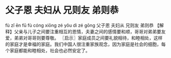 # 父子恩     夫妇从     兄则友     弟则恭

fù zǐ ēn 	fū fù cóng 	xiōng zé yǒu 	dì zé gōng
父子恩 	夫妇从 	兄则友 	弟则恭
【解释】父亲与儿子之间要注重相互的恩情，夫妻之间的感情要和顺，哥哥对弟弟要友爱，弟弟对哥哥则要尊敬。
〖启示〗家庭成员之间要礼貌相待，和睦相处，这样的家庭才是幸福的家庭。我们中国人很注重家族观念，因为家庭是社会的细胞，每个家庭都能和睦相处，社会也必然安定了。
